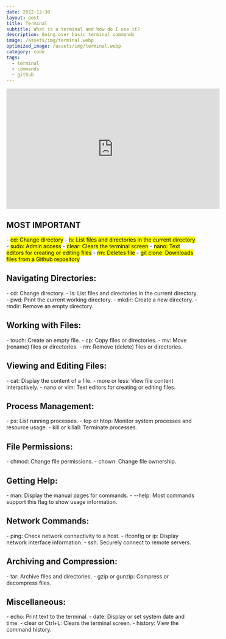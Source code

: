 ```yaml
---
date: 2022-12-30
layout: post
title: Terminal
subtitle: What is a terminal and how do I use it?
description: Going over basic terminal commands
image: /assets/img/terminal.webp
optimized_image: /assets/img/terminal.webp
category: code
tags:
  - terminal
  - commands
  - github
---
```


<iframe width="560" height="315" src="https://www.youtube.com/embed/yI9pyl2DaZ4" title="YouTube video player" frameborder="0" allow="accelerometer; autoplay; clipboard-write; encrypted-media; gyroscope; picture-in-picture; web-share" allowfullscreen></iframe>

<h2>MOST IMPORTANT</h2>
- <mark>cd: Change directory</mark>
- <mark>ls: List files and directories in the current directory</mark>
- <mark>sudo: Admin access</mark>
- <mark>clear: Clears the terminal screen</mark>
- <mark>nano: Text editors for creating or editing files</mark>
- <mark>rm: Deletes file</mark>
- <mark>git clone: Downloads files from a Github repository</mark>

<h2>Navigating Directories:</h2>
- cd: Change directory.
- ls: List files and directories in the current directory.
- pwd: Print the current working directory.
- mkdir: Create a new directory.
- rmdir: Remove an empty directory.

<h2>Working with Files:</h2>
- touch: Create an empty file.
- cp: Copy files or directories.
- mv: Move (rename) files or directories.
- rm: Remove (delete) files or directories.

<h2>Viewing and Editing Files:</h2>
- cat: Display the content of a file.
- more or less: View file content interactively.
- nano or vim: Text editors for creating or editing files.

<h2>Process Management:</h2>
- ps: List running processes.
- top or htop: Monitor system processes and resource usage.
- kill or killall: Terminate processes.

<h2>File Permissions:</h2>
- chmod: Change file permissions.
- chown: Change file ownership.

<h2>Getting Help:</h2>
- man: Display the manual pages for commands.
- --help: Most commands support this flag to show usage information.

<h2>Network Commands:</h2>
- ping: Check network connectivity to a host.
- ifconfig or ip: Display network interface information.
- ssh: Securely connect to remote servers.

<h2>Archiving and Compression:</h2>
- tar: Archive files and directories.
- gzip or gunzip: Compress or decompress files.

<h2>Miscellaneous:</h2>
- echo: Print text to the terminal.
- date: Display or set system date and time.
- clear or Ctrl+L: Clears the terminal screen.
- history: View the command history.





